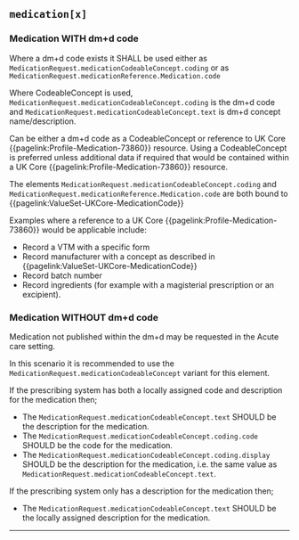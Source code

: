 ## `medication[x]`

### Medication WITH dm+d code

Where a dm+d code exists it SHALL be used either as `MedicationRequest.medicationCodeableConcept.coding` or as `MedicationRequest.medicationReference.Medication.code`

Where CodeableConcept is used, `MedicationRequest.medicationCodeableConcept.coding` is the dm+d code and `MedicationRequest.medicationCodeableConcept.text` is dm+d concept name/description. 

Can be either a dm+d code as a CodeableConcept or reference to UK Core {{pagelink:Profile-Medication-73860}}
 resource. Using a CodeableConcept is preferred unless additional data if required that would be contained within a UK Core {{pagelink:Profile-Medication-73860}} resource.

The elements `MedicationRequest.medicationCodeableConcept.coding` and `MedicationRequest.medicationReference.Medication.code` are both bound to {{pagelink:ValueSet-UKCore-MedicationCode}}

Examples where a reference to a UK Core {{pagelink:Profile-Medication-73860}} would be applicable include:

- Record a VTM with a specific form 
- Record manufacturer with a concept as described in {{pagelink:ValueSet-UKCore-MedicationCode}}
- Record batch number
- Record ingredients (for example with a magisterial prescription or an excipient).

### Medication WITHOUT dm+d code

Medication not published within the dm+d may be requested in the Acute care setting. 

In this scenario it is recommended to use the `MedicationRequest.medicationCodeableConcept` variant for this element. 

If the prescribing system has both a locally assigned code and description for the medication then;

- The `MedicationRequest.medicationCodeableConcept.text` SHOULD be the description for the medication.  
- The `MedicationRequest.medicationCodeableConcept.coding.code` SHOULD be the code for the medication.  
- The `MedicationRequest.medicationCodeableConcept.coding.display` SHOULD be the description for the medication, i.e. the same value as `MedicationRequest.medicationCodeableConcept.text`.  

If the prescribing system only has a description for the medication then;  

- The `MedicationRequest.medicationCodeableConcept.text` SHOULD be the locally assigned description for the medication.  

---





